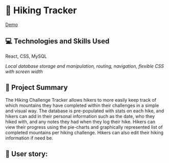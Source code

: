 # 🥾 Hiking Tracker

[Demo](https://youtu.be/TUFJXX7V0jo)

## 💻 Technologies and Skills Used
React, CSS, MySQL

<i>Local database storage and manipulation, routing, navigation, flexible CSS with screen width</i>

## 📝 Project Summary
The Hiking Challenge Tracker allows hikers to more easily keep track of which mountains they have completed within their challenges in a simple and visual way. The database is pre-populated with stats on each hike, and hikers can add in their personal information such as the date, who they hiked with, and any notes they had when they log their hike. Hikers can view their progress using the pie-charts and graphically represented list of completed mountains per hiking challenge. Hikers can also edit their hiking information if need be.

## 🧑 User story:

<!-- 
![My Image](/src/images/submit-form.png)

Once you submit the new mountain, you will then see the corresponding pie chart update and give a visual representation of how many mountains you have completed, and also how many mountains are remaining to complete the challenge. From there you have the ability to click into each challenge - which will be indicated by a highlighted title - and it will diplay all completed mountains for that challenge below. 

![My Image](src/images/pie-chart.png)

From here you are able to click on any of these mountains, and it will bring you to a new page where the selected moutain info - as well as your form information from the hike will be displayed and also editable. This way if you would like to update notes, or correct an error you made on the submission you can do it right from this page. 

![My Image](src/images/hike-details.png)

Once done viewing, you can press back - or if you made any edits to the form - then hit the "Submit Edits" button and you will get an alert in the window once the moutain is updated. when you click "OK" on the alert you will then be redirected back to the home page where you can begin to create new submissions or review other challenges.

![My Image](src/images/edit-confimation.png)

this app is built by <b>Allie Soldau</b> and <b>Kevin Dutzy</b> using react, we created our own database with all the mountains and information. we also did all the CSS which are in box index.css and app.css. We are very satisfied with how this turned out and plan to add updates and refine it over the coming months to turn it into a fully functional app with a login, ways to add new challenges, and other features that everyone can use and enjoy.
-->

